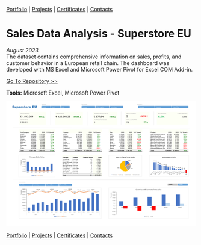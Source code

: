 [Portfolio](https://github.com/daluchkin/data-analyst-portfolio) | 
[Projects](https://github.com/daluchkin/data-analyst-portfolio/blob/main/projects.md) | [Certificates](https://github.com/daluchkin/data-analyst-portfolio/blob/main/certificates.md) | [Contacts](https://github.com/daluchkin/data-analyst-portfolio#my_contacts)

# Sales Data Analysis - Superstore EU
_August 2023_\
The dataset contains comprehensive information on sales, profits, and customer behavior in a European retail chain. The dashboard was developed with MS Excel and Microsoft Power Pivot for Excel COM Add-in.


[Go To Repository >>](https://github.com/daluchkin/superstore-eu-sales-analysis)


__Tools:__ Microsoft Excel, Microsoft Power Pivot


![alt text](https://github.com/daluchkin/superstore-eu-sales-analysis/blob/main/Dashboard.png?raw=true)


[Portfolio](https://github.com/daluchkin/data-analyst-portfolio) | 
[Projects](https://github.com/daluchkin/data-analyst-portfolio/blob/main/projects.md) | [Certificates](https://github.com/daluchkin/data-analyst-portfolio/blob/main/certificates.md) | [Contacts](https://github.com/daluchkin/data-analyst-portfolio#my_contacts)

